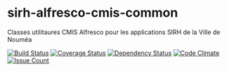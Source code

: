 # sirh-alfresco-cmis-common
Classes utilitaures CMIS Alfresco pour les applications SIRH de la Ville de Nouméa

[![Build Status](https://travis-ci.org/DSI-Ville-Noumea/sirh-alfresco-cmis-common.svg?branch=master)](https://travis-ci.org/DSI-Ville-Noumea/sirh-alfresco-cmis-common) [![Coverage Status](https://coveralls.io/repos/github/DSI-Ville-Noumea/sirh-alfresco-cmis-common/badge.svg?branch=master)](https://coveralls.io/github/DSI-Ville-Noumea/sirh-alfresco-cmis-common?branch=master) [![Dependency Status](https://www.versioneye.com/user/projects/56d8b9b73225f30037816824/badge.svg?style=flat)](https://www.versioneye.com/user/projects/56d8b9b73225f30037816824) [![Code Climate](https://codeclimate.com/github/DSI-Ville-Noumea/sirh-alfresco-cmis-common/badges/gpa.svg)](https://codeclimate.com/github/DSI-Ville-Noumea/sirh-alfresco-cmis-common) [![Issue Count](https://codeclimate.com/github/DSI-Ville-Noumea/sirh-alfresco-cmis-common/badges/issue_count.svg)](https://codeclimate.com/github/DSI-Ville-Noumea/sirh-alfresco-cmis-common)

